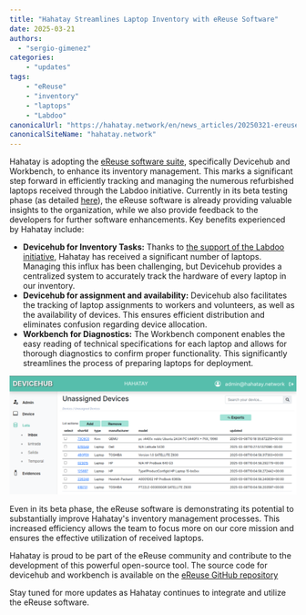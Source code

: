 ```yaml
---
title: "Hahatay Streamlines Laptop Inventory with eReuse Software"
date: 2025-03-21
authors: 
  - "sergio-gimenez"  
categories:
    - "updates"
tags:
    - "eReuse"
    - "inventory"
    - "laptops"
    - "Labdoo"
canonicalUrl: "https://hahatay.network/en/news_articles/20250321-ereuse-hahatay/"
canonicalSiteName: "hahatay.network"
---
```


Hahatay is adopting the [eReuse software suite](https://ereuse.org/en/), specifically Devicehub and Workbench, to enhance its inventory management. This marks a significant step forward in efficiently tracking and managing the numerous refurbished laptops received through the Labdoo initiative. Currently in its beta testing phase (as detailed [here](https://ereuse.org/en/2025/02/12/working-new-devicehub/)), the eReuse software is already providing valuable insights to the organization, while we also provide feedback to the developers for further software enhancements. Key benefits experienced by Hahatay include:

* **Devicehub for Inventory Tasks:** Thanks to [the support of the Labdoo initiative](https://platform.labdoo.org/edoovillage?e=108374), Hahatay has received a significant number of laptops. Managing this influx has been challenging, but Devicehub provides a centralized system to accurately track the hardware of every laptop in our inventory.
* **Devicehub for assignment and availability:** Devicehub also facilitates the tracking of laptop assignments to workers and volunteers, as well as the availability of devices. This ensures efficient distribution and eliminates confusion regarding device allocation.
* **Workbench for Diagnostics:** The Workbench component enables the easy reading of technical specifications for each laptop and allows for thorough diagnostics to confirm proper functionality. This significantly streamlines the process of preparing laptops for deployment.

!["Devicehub in use in the Hahatay infrastructure"](images/devicehub_screenshot.png "Devicehub in use in the Hahatay infrastructure")

Even in its beta phase, the eReuse software is demonstrating its potential to substantially improve Hahatay's inventory management processes. This increased efficiency allows the team to focus more on our core mission and ensures the effective utilization of received laptops.

Hahatay is proud to be part of the eReuse community and contribute to the development of this powerful open-source tool. The source code for devicehub and workbench is available on the [eReuse GitHub repository](https://github.com/eReuse)

Stay tuned for more updates as Hahatay continues to integrate and utilize the eReuse software.